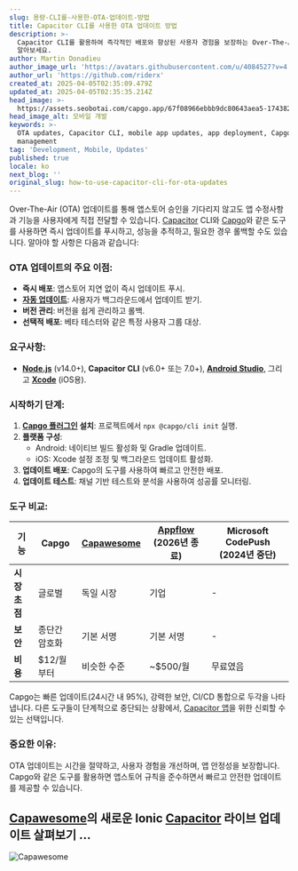 ```yaml
---
slug: 용량-CLI를-사용한-OTA-업데이트-방법
title: Capacitor CLI를 사용한 OTA 업데이트 방법
description: >-
  Capacitor CLI를 활용하여 즉각적인 배포와 향상된 사용자 경험을 보장하는 Over-The-Air 업데이트를 수행하는 방법을
  알아보세요.
author: Martin Donadieu
author_image_url: 'https://avatars.githubusercontent.com/u/4084527?v=4'
author_url: 'https://github.com/riderx'
created_at: 2025-04-05T02:35:09.479Z
updated_at: 2025-04-05T02:35:35.214Z
head_image: >-
  https://assets.seobotai.com/capgo.app/67f08966ebbb9dc80643aea5-1743820535214.jpg
head_image_alt: 모바일 개발
keywords: >-
  OTA updates, Capacitor CLI, mobile app updates, app deployment, Capgo, version
  management
tag: 'Development, Mobile, Updates'
published: true
locale: ko
next_blog: ''
original_slug: how-to-use-capacitor-cli-for-ota-updates
---
```

Over-The-Air (OTA) 업데이트를 통해 앱스토어 승인을 기다리지 않고도 앱 수정사항과 기능을 사용자에게 직접 전달할 수 있습니다. [Capacitor](https://capacitorjs.com/) CLI와 [Capgo](https://capgo.app/)와 같은 도구를 사용하면 즉시 업데이트를 푸시하고, 성능을 추적하고, 필요한 경우 롤백할 수도 있습니다. 알아야 할 사항은 다음과 같습니다:

### OTA 업데이트의 주요 이점:

-   **즉시 배포**: 앱스토어 지연 없이 즉시 업데이트 푸시.
-   **[자동 업데이트](https://capgo.app/docs/plugin/cloud-mode/auto-update/)**: 사용자가 백그라운드에서 업데이트 받기.
-   **버전 관리**: 버전을 쉽게 관리하고 롤백.
-   **선택적 배포**: 베타 테스터와 같은 특정 사용자 그룹 대상.

### 요구사항:

-   **[Node.js](https://nodejs.org/en)** (v14.0+), **Capacitor CLI** (v6.0+ 또는 7.0+), **[Android Studio](https://developer.android.com/studio)**, 그리고 **[Xcode](https://developer.apple.com/xcode/)** (iOS용).

### 시작하기 단계:

1.  **[Capgo 플러그인](https://capgo.app/plugins/) 설치**: 프로젝트에서 `npx @capgo/cli init` 실행.
2.  **플랫폼 구성**:
    -   Android: 네이티브 빌드 활성화 및 Gradle 업데이트.
    -   iOS: Xcode 설정 조정 및 백그라운드 업데이트 활성화.
3.  **업데이트 배포**: Capgo의 도구를 사용하여 빠르고 안전한 배포.
4.  **업데이트 테스트**: 채널 기반 테스트와 분석을 사용하여 성공률 모니터링.

### 도구 비교:

| 기능 | Capgo | [Capawesome](https://capawesome.io/) | [Appflow](https://ionic.io/appflow/) (2026년 종료) | Microsoft CodePush (2024년 중단) |
| --- | --- | --- | --- | --- |
| **시장 초점** | 글로벌 | 독일 시장 | 기업 | \-  |
| **보안** | 종단간 암호화 | 기본 서명 | 기본 서명 | \-  |
| **비용** | $12/월부터 | 비슷한 수준 | ~$500/월 | 무료였음 |

Capgo는 빠른 업데이트(24시간 내 95%), 강력한 보안, CI/CD 통합으로 두각을 나타냅니다. 다른 도구들이 단계적으로 중단되는 상황에서, [Capacitor 앱](https://capgo.app/blog/capacitor-comprehensive-guide/)을 위한 신뢰할 수 있는 선택입니다.

### 중요한 이유:

OTA 업데이트는 시간을 절약하고, 사용자 경험을 개선하며, 앱 안정성을 보장합니다. Capgo와 같은 도구를 활용하면 앱스토어 규칙을 준수하면서 빠르고 안전한 업데이트를 제공할 수 있습니다.

## [Capawesome](https://capawesome.io/)의 새로운 Ionic [Capacitor](https://capacitorjs.com/) 라이브 업데이트 살펴보기 ...

![Capawesome](https://assets.seobotai.com/capgo.app/67f08966ebbb9dc80643aea5/5b1313ba32c189efb1a18534f5d1b0bc.jpg)
